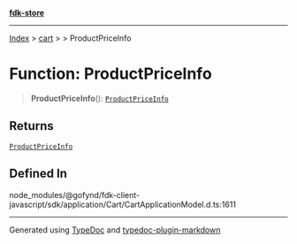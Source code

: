 [**fdk-store**](../../../README.md)
***

[Index](../../../API.md) > [cart](../../README.md) > [<internal>](../README.md) > ProductPriceInfo

# Function: ProductPriceInfo

> **ProductPriceInfo**(): [`ProductPriceInfo`](../type-aliases/type-alias.ProductPriceInfo.md)

## Returns

[`ProductPriceInfo`](../type-aliases/type-alias.ProductPriceInfo.md)

## Defined In

node\_modules/@gofynd/fdk-client-javascript/sdk/application/Cart/CartApplicationModel.d.ts:1611

***
Generated using [TypeDoc](https://typedoc.org/) and [typedoc-plugin-markdown](https://www.npmjs.com/package/typedoc-plugin-markdown)
